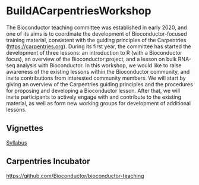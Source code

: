# BuildACarpentriesWorkshop

The Bioconductor teaching committee was established in early 2020, and one of its aims is to coordinate the development of Bioconductor-focused training material, consistent with the guiding principles of the Carpentries (https://carpentries.org). During its first year, the committee has started the development of three lessons: an introduction to R (with a Bioconductor focus), an overview of the Bioconductor project, and a lesson on bulk RNA-seq analysis with Bioconductor. In this workshop, we would like to raise awareness of the existing lessons within the Bioconductor community, and invite contributions from interested community members. We will start by giving an overview of the Carpentries guiding principles and the procedures for proposing and developing a Bioconductor lesson. After that, we will invite participants to actively engage with and contribute to the existing material, as well as form new working groups for development of additional lessons.

## Vignettes

[Syllabus](https://jdrnevich.github.io/BuildACarpentriesWorkshop/articles/CarpentriesWorkshopSyllabus.html)

## Carpentries Incubator 

https://github.com/Bioconductor/bioconductor-teaching


